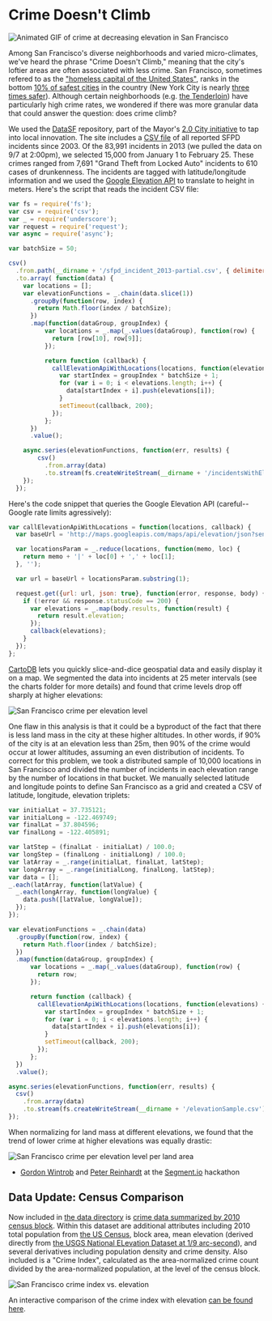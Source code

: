 Crime Doesn't Climb
==================
![Animated GIF of crime at decreasing elevation in San Francisco](https://dl.dropboxusercontent.com/u/34372/crime-doesnt-climb/crime-per-elevation-level.gif)

Among San Francisco's diverse neighborhoods and varied micro-climates, we've heard the phrase "Crime Doesn't Climb," meaning that the city's loftier areas are often associated with less crime.  San Francisco, sometimes refered to as the ["homeless capital of the United States"][homelessness], ranks in the bottom [10% of safest cities](http://www.neighborhoodscout.com/ca/san-francisco/crime/ "SF Crime") in the country (New York City is nearly [three times safer](http://www.neighborhoodscout.com/ny/new-york/crime/ "NYC Crime")).  Although certain neighborhoods (e.g. [the Tenderloin](http://en.wikipedia.org/wiki/Tenderloin,_San_Francisco#Crime "The Tenderloin")) have particularly high crime rates, we wondered if there was more granular data that could answer the question: does crime climb?

We used the [DataSF](https://data.sfgov.org/ "DataSF") repository, part of the Mayor's [2.0 City initiative](http://techcrunch.com/2012/03/09/san-francisco-open-data/ "TechCrunch 2.0 City") to tap into local innovation.  The site includes a [CSV file](https://data.sfgov.org/Public-Safety/SFPD-Reported-Incidents-2003-to-Present/dyj4-n68b) of all reported SFPD incidents since 2003.  Of the 83,991 incidents in 2013 (we pulled the data on 9/7 at 2:00pm), we selected 15,000 from January 1 to February 25.  These crimes ranged from 7,691 "Grand Theft from Locked Auto" incidents to 610 cases of drunkenness.  The incidents are tagged with latitude/longitude information and we used the [Google Elevation API](https://developers.google.com/maps/documentation/elevation/ "Google Elevation API") to translate to height in meters.  Here's the script that reads the incident CSV file:

```javascript
var fs = require('fs');
var csv = require('csv');
var _ = require('underscore');
var request = require('request');
var async = require('async');

var batchSize = 50;

csv()
  .from.path(__dirname + '/sfpd_incident_2013-partial.csv', { delimiter: ',', escape: '"' })
  .to.array( function(data) {
    var locations = [];
    var elevationFunctions = _.chain(data.slice(1))
      .groupBy(function(row, index) {
        return Math.floor(index / batchSize);
      })
      .map(function(dataGroup, groupIndex) {
          var locations = _.map(_.values(dataGroup), function(row) {
            return [row[10], row[9]];
          });

          return function (callback) {
            callElevationApiWithLocations(locations, function(elevations) {
              var startIndex = groupIndex * batchSize + 1;
              for (var i = 0; i < elevations.length; i++) {
                data[startIndex + i].push(elevations[i]);
              }
              setTimeout(callback, 200);
            });
          };
      })
      .value();

    async.series(elevationFunctions, function(err, results) {
        csv()
          .from.array(data)
          .to.stream(fs.createWriteStream(__dirname + '/incidentsWithElevation.csv'));
    });
  });
```

Here's the code snippet that queries the Google Elevation API (careful--Google rate limits agressively):

```javascript
var callElevationApiWithLocations = function(locations, callback) {
  var baseUrl = 'http://maps.googleapis.com/maps/api/elevation/json?sensor=false&locations=';

  var locationsParam = _.reduce(locations, function(memo, loc) {
    return memo + '|' + loc[0] + ',' + loc[1];
  }, '');

  var url = baseUrl + locationsParam.substring(1);

  request.get({url: url, json: true}, function(error, response, body) {
    if (!error && response.statusCode == 200) {
      var elevations = _.map(body.results, function(result) {
        return result.elevation;
      });
      callback(elevations);
    }
  });
};
```

[CartoDB](http://cartodb.com/ "CartoDB") lets you quickly slice-and-dice geospatial data and easily display it on a map.  We segmented the data into incidents at 25 meter intervals (see the charts folder for more details) and found that crime levels drop off sharply at higher elevations:

![San Francisco crime per elevation level](https://dl.dropboxusercontent.com/u/34372/crime-doesnt-climb/crimes-per-elevation-level.png)

One flaw in this analysis is that it could be a byproduct of the fact that there is less land mass in the city at these higher altitudes.  In other words, if 90% of the city is at an elevation less than 25m, then 90% of the crime would occur at lower altitudes, assuming an even distribution of incidents.  To correct for this problem, we took a distributed sample of 10,000 locations in San Francisco and divided the number of incidents in each elevation range by the number of locations in that bucket.  We manually selected latitude and longitude points to define San Francisco as a grid and created a CSV of latitude, longitude, elevation triplets:

```javascript
var initialLat = 37.735121;
var initialLong = -122.469749;
var finalLat = 37.804596;
var finalLong = -122.405891;

var latStep = (finalLat - initialLat) / 100.0;
var longStep = (finalLong - initialLong) / 100.0;
var latArray = _.range(initialLat, finalLat, latStep);
var longArray = _.range(initialLong, finalLong, latStep);
var data = [];
_.each(latArray, function(latValue) {
  _.each(longArray, function(longValue) {
    data.push([latValue, longValue]);
  });
});

var elevationFunctions = _.chain(data)
  .groupBy(function(row, index) {
    return Math.floor(index / batchSize);
  })
  .map(function(dataGroup, groupIndex) {
      var locations = _.map(_.values(dataGroup), function(row) {
        return row;
      });

      return function (callback) {
        callElevationApiWithLocations(locations, function(elevations) {
          var startIndex = groupIndex * batchSize + 1;
          for (var i = 0; i < elevations.length; i++) {
            data[startIndex + i].push(elevations[i]);
          }
          setTimeout(callback, 200);
        });
      };
  })
  .value();

async.series(elevationFunctions, function(err, results) {
  csv()
    .from.array(data)
    .to.stream(fs.createWriteStream(__dirname + '/elevationSample.csv'));
});
```

When normalizing for land mass at different elevations, we found that the trend of lower crime at higher elevations was equally drastic:

![San Francisco crime per elevation level per land area](https://dl.dropboxusercontent.com/u/34372/crime-doesnt-climb/crimes-per-elevation-level-per-land-area.png)

- [Gordon Wintrob](https://twitter.com/gwintrob "Gordon Wintrob") and [Peter Reinhardt](https://twitter.com/reinpk "Peter Reinhardt") at the [Segment.io](https://segment.io/ "Segment.io") hackathon

[homelessness]: http://en.wikipedia.org/wiki/Homelessness_in_the_United_States#cite_note-SFPTACH-112 "Homelessness in the US"

## Data Update: Census Comparison

Now included in [the data directory](data/) is [crime data summarized by 2010 census block](data/sfcrime_blocks.geojson). Within this dataset are additional attributes including 2010 total population from [the US Census](http://www.census.gov/geo/maps-data/data/tiger.html), block area, mean elevation (derived directly from [the USGS National ELevation Dataset at 1/9 arc-second](http://ned.usgs.gov/)), and several derivatives including population density and crime density.
Also included is a "Crime Index", calculated as the area-normalized crime count divided by the area-normalized population, at the level of the census block.

![San Francisco crime index vs. elevation](https://dl.dropboxusercontent.com/u/23616645/Geosprocket_Share/2013-09-14_1128.png)

An interactive comparison of the crime index with elevation [can be found here](http://geosprocket.cartodb.com/viz/23998aac-1d46-11e3-b1a5-6805ca04cef1/embed_map?title=true&description=true&search=false&shareable=true&cartodb_logo=true&layer_selector=true&legends=true&scrollwheel=true&sublayer_options=1|1&sql=&sw_lat=37.733525549595306&sw_lon=-122.4707794189453&ne_lat=37.79730575499309&ne_lon=-122.30598449707031).
